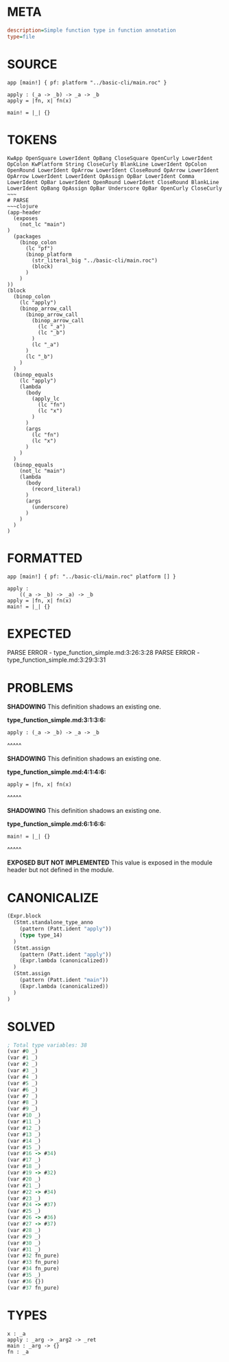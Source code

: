 # META
~~~ini
description=Simple function type in function annotation
type=file
~~~
# SOURCE
~~~roc
app [main!] { pf: platform "../basic-cli/main.roc" }

apply : (_a -> _b) -> _a -> _b
apply = |fn, x| fn(x)

main! = |_| {}
~~~
# TOKENS
~~~text
KwApp OpenSquare LowerIdent OpBang CloseSquare OpenCurly LowerIdent OpColon KwPlatform String CloseCurly BlankLine LowerIdent OpColon OpenRound LowerIdent OpArrow LowerIdent CloseRound OpArrow LowerIdent OpArrow LowerIdent LowerIdent OpAssign OpBar LowerIdent Comma LowerIdent OpBar LowerIdent OpenRound LowerIdent CloseRound BlankLine LowerIdent OpBang OpAssign OpBar Underscore OpBar OpenCurly CloseCurly ~~~
# PARSE
~~~clojure
(app-header
  (exposes
    (not_lc "main")
)
  (packages
    (binop_colon
      (lc "pf")
      (binop_platform
        (str_literal_big "../basic-cli/main.roc")
        (block)
      )
    )
))
(block
  (binop_colon
    (lc "apply")
    (binop_arrow_call
      (binop_arrow_call
        (binop_arrow_call
          (lc "_a")
          (lc "_b")
        )
        (lc "_a")
      )
      (lc "_b")
    )
  )
  (binop_equals
    (lc "apply")
    (lambda
      (body
        (apply_lc
          (lc "fn")
          (lc "x")
        )
      )
      (args
        (lc "fn")
        (lc "x")
      )
    )
  )
  (binop_equals
    (not_lc "main")
    (lambda
      (body
        (record_literal)
      )
      (args
        (underscore)
      )
    )
  )
)
~~~
# FORMATTED
~~~roc
app [main!] { pf: "../basic-cli/main.roc" platform [] }

apply :
	((_a -> _b) -> _a) -> _b
apply = |fn, x| fn(x)
main! = |_| {}
~~~
# EXPECTED
PARSE ERROR - type_function_simple.md:3:26:3:28
PARSE ERROR - type_function_simple.md:3:29:3:31
# PROBLEMS
**SHADOWING**
This definition shadows an existing one.

**type_function_simple.md:3:1:3:6:**
```roc
apply : (_a -> _b) -> _a -> _b
```
^^^^^


**SHADOWING**
This definition shadows an existing one.

**type_function_simple.md:4:1:4:6:**
```roc
apply = |fn, x| fn(x)
```
^^^^^


**SHADOWING**
This definition shadows an existing one.

**type_function_simple.md:6:1:6:6:**
```roc
main! = |_| {}
```
^^^^^


**EXPOSED BUT NOT IMPLEMENTED**
This value is exposed in the module header but not defined in the module.



# CANONICALIZE
~~~clojure
(Expr.block
  (Stmt.standalone_type_anno
    (pattern (Patt.ident "apply"))
    (type type_14)
  )
  (Stmt.assign
    (pattern (Patt.ident "apply"))
    (Expr.lambda (canonicalized))
  )
  (Stmt.assign
    (pattern (Patt.ident "main"))
    (Expr.lambda (canonicalized))
  )
)
~~~
# SOLVED
~~~clojure
; Total type variables: 38
(var #0 _)
(var #1 _)
(var #2 _)
(var #3 _)
(var #4 _)
(var #5 _)
(var #6 _)
(var #7 _)
(var #8 _)
(var #9 _)
(var #10 _)
(var #11 _)
(var #12 _)
(var #13 _)
(var #14 _)
(var #15 _)
(var #16 -> #34)
(var #17 _)
(var #18 _)
(var #19 -> #32)
(var #20 _)
(var #21 _)
(var #22 -> #34)
(var #23 _)
(var #24 -> #37)
(var #25 _)
(var #26 -> #36)
(var #27 -> #37)
(var #28 _)
(var #29 _)
(var #30 _)
(var #31 _)
(var #32 fn_pure)
(var #33 fn_pure)
(var #34 fn_pure)
(var #35 _)
(var #36 {})
(var #37 fn_pure)
~~~
# TYPES
~~~roc
x : _a
apply : _arg -> _arg2 -> _ret
main : _arg -> {}
fn : _a
~~~
